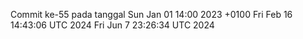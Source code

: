 Commit ke-55 pada tanggal Sun Jan 01 14:00 2023 +0100
Fri Feb 16 14:43:06 UTC 2024
Fri Jun  7 23:26:34 UTC 2024
